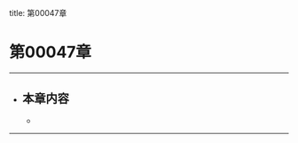 title: 第00047章
# 第00047章
-------------------------------------------------
- 本章内容
    - 
    - 
-------------------------------------------------
